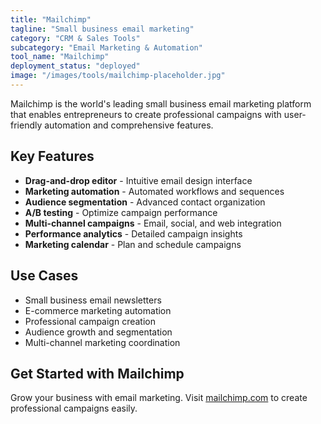 ```yaml
---
title: "Mailchimp"
tagline: "Small business email marketing"
category: "CRM & Sales Tools"
subcategory: "Email Marketing & Automation"
tool_name: "Mailchimp"
deployment_status: "deployed"
image: "/images/tools/mailchimp-placeholder.jpg"
---
```

Mailchimp is the world's leading small business email marketing platform that enables entrepreneurs to create professional campaigns with user-friendly automation and comprehensive features.

## Key Features

- **Drag-and-drop editor** - Intuitive email design interface
- **Marketing automation** - Automated workflows and sequences
- **Audience segmentation** - Advanced contact organization
- **A/B testing** - Optimize campaign performance
- **Multi-channel campaigns** - Email, social, and web integration
- **Performance analytics** - Detailed campaign insights
- **Marketing calendar** - Plan and schedule campaigns

## Use Cases

- Small business email newsletters
- E-commerce marketing automation
- Professional campaign creation
- Audience growth and segmentation
- Multi-channel marketing coordination

## Get Started with Mailchimp

Grow your business with email marketing. Visit [mailchimp.com](https://mailchimp.com) to create professional campaigns easily.